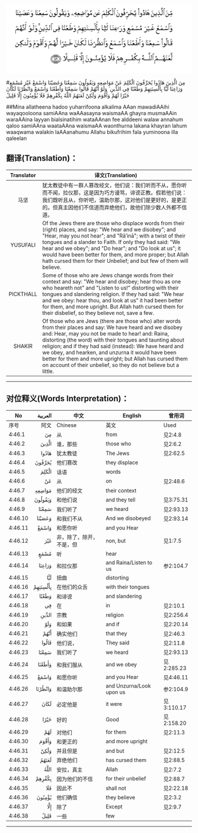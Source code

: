 ![004:046](images/004_046.gif)

#مِنَ الَّذِينَ هَادُوا يُحَرِّفُونَ الْكَلِمَ عَنْ مَوَاضِعِهِ وَيَقُولُونَ سَمِعْنَا وَعَصَيْنَا وَاسْمَعْ غَيْرَ مُسْمَعٍ وَرَاعِنَا لَيًّا بِأَلْسِنَتِهِمْ وَطَعْنًا فِي الدِّينِ ۚ وَلَوْ أَنَّهُمْ قَالُوا سَمِعْنَا وَأَطَعْنَا وَاسْمَعْ وَانْظُرْنَا لَكَانَ خَيْرًا لَهُمْ وَأَقْوَمَ وَلَٰكِنْ لَعَنَهُمُ اللَّهُ بِكُفْرِهِمْ فَلَا يُؤْمِنُونَ إِلَّا قَلِيلً 

##Mina allatheena hadoo yuharrifoona alkalima AAan mawadiAAihi wayaqooloona samiAAna waAAasayna waismaAA ghayra musmaAAin waraAAina layyan bialsinatihim wataAAnan fee alddeeni walaw annahum qaloo samiAAna waataAAna waismaAA waonthurna lakana khayran lahum waaqwama walakin laAAanahumu Allahu bikufrihim fala yuminoona illa qaleelan 

## 翻译(Translation)：

| Translator | 译文(Translation)                                            |
| :--------: | ------------------------------------------------------------ |
|    马坚    | 犹太教徒中有一群人篡改经文，他们说：我们听而不从，愿你听而不闻，拉仪那，这是因为巧方谩骂，诽谤正教。假若他们说：我们既听且从，你听吧，温助尔那，这对他们是更好的，是更正的。但真主因他们不信道而弃绝他们，故他们除少数人外都不信道。 |
|  YUSUFALI  | Of the Jews there are those who displace words from their (right) places, and say: "We hear and we disobey"; and "Hear, may you not hear"; and "Rā’inā"; with a twist of their tongues and a slander to Faith. If only they had said: "We hear and we obey"; and "Do hear"; and "Do look at us"; it would have been better for them, and more proper; but Allah hath cursed them for their Unbelief; and but few of them will believe. |
| PICKTHALL  | Some of those who are Jews change words from their context and say: "We hear and disobey; hear thou as one who heareth not" and "Listen to us!" distorting with their tongues and slandering religion. If they had said: "We hear and we obey: hear thou, and look at us" it had been better for them, and more upright. But Allah hath cursed them for their disbelief, so they believe not, save a few. |
|   SHAKIR   | Of those who are Jews (there are those who) alter words from their places and say: We have heard and we disobey and: Hear, may you not be made to hear! and: Raina, distorting (the word) with their tongues and taunting about religion; and if they had said (instead): We have heard and we obey, and hearken, and unzurna it would have been better for them and more upright; but Allah has cursed them on account of their unbelief, so they do not believe but a little. |

---

## 对位释义(Words Interpretation)：

| No   | العربية | 中文    | English | 曾用词 |
| ---- | ------: | ------- | ------- | ------ |
| 序号 |    阿文 | Chinese | 英文    | Used   |
| 4:46.1  | مِنَ       | 从                       | from                     | 见2:4.8    |
| 4:46.2  | الَّذِينَ    | 谁，那些                 | those who                | 见2:6.2    |
| 4:46.3  | هَادُوا    | 犹太教徒                 | The Jews                 | 见2:62.5   |
| 4:46.4  | يُحَرِّفُونَ   | 他们篡改                 | they displace            |            |
| 4:46.5  | الْكَلِمَ    | 话语                     | words                    |            |
| 4:46.6  | عَنْ       | 从                       | on                       | 见2:48.6   |
| 4:46.7  | مَوَاضِعِهِ   | 他们的经文               | their context            |            |
| 4:46.8  | وَيَقُولُونَ  | 和他们说                 | and they tell            | 见3:75.31  |
| 4:46.9  | سَمِعْنَا    | 我们听了                 | we heard                 | 见2:93.13  |
| 4:46.10 | وَعَصَيْنَا   | 和我们不从               | And we disobeyed         | 见2:93.14  |
| 4:46.11 | وَاسْمَعْ    | 和愿你听                 | and you Hear             |            |
| 4:46.12 | غَيْرَ      | 非，除了，除开，不是，但 | non, but                 | 见1:7.5    |
| 4:46.13 | مُسْمَعٍ     | 听                       | hear                     |            |
| 4:46.14 | وَرَاعِنَا   | 和拉仪那                 | and Raina/Listen to us   | 参2:104.7  |
| 4:46.15 | لَيًّا      | 扭曲                     | distorting               |            |
| 4:46.16 | بِأَلْسِنَتِهِمْ | 在他们的众舌             | with their tongues       |            |
| 4:46.17 | وَطَعْنًا    | 和诽谤                   | and slandering           |            |
| 4:46.18 | فِي       | 在                       | in                       | 见2:10.1   |
| 4:46.19 | الدِّينِ    | 宗教                     | religion                 | 见2:256.4  |
| 4:46.20 | وَلَوْ      | 和如果                   | and if                   | 见2:20.14  |
| 4:46.21 | أَنَّهُمْ     | 确实他们                 | that they                | 见2:46.3   |
| 4:46.22 | قَالُوا    | 他们说，                 | They said                | 见2:11.8   |
| 4:46.23 | سَمِعْنَا    | 我们听了                 | we heard                 | 见2:93.13  |
| 4:46.24 | وَأَطَعْنَا   | 和我们服从               | and we obey              | 见2:285.23 |
| 4:46.25 | وَاسْمَعْ    | 和愿你听                 | and you Hear             | 见4:46.11  |
| 4:46.26 | وَانْظُرْنَا  | 和温助尔那               | and Unzurna/Look upon us | 参2:104.9  |
| 4:46.27 | لَكَانَ     | 必定他是                 | it were                  | 见3:110.17 |
| 4:46.28 | خَيْرًا     | 好的                     | Good                     | 见2:158.20 |
| 4:46.29 | لَهُمْ      | 对他们                   | for them                 | 见2:11.3   |
| 4:46.30 | وَأَقْوَمَ    | 和更正的                 | and more upright         |            |
| 4:46.31 | وَلَٰكِنْ     | 并且但是                 | and but                  | 见2:12.5   |
| 4:46.32 | لَعَنَهُمُ    | 弃绝他们                 | has cursed them          | 见2:88.5   |
| 4:46.33 | اللَّهُ     | 安拉，真主               | Allah                    | 见2:7.2 |
| 4:46.34 | بِكُفْرِهِمْ   | 因为他们的不信           | for their unbelief       | 见2:88.7   |
| 4:46.35 | فَلَا      | 因此不                   | shall not                | 见2:22.18  |
| 4:46.36 | يُؤْمِنُونَ   | 他们确信                 | they believe             | 见2:3.2    |
| 4:46.37 | إِلَّا      | 除了                     | Except                   | 见2:9.7    |
| 4:46.38 | قَلِيلً     | 一些                     | few                      |            |

---

